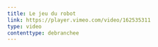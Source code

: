 ```yaml
---
title: Le jeu du robot
link: https://player.vimeo.com/video/162535311
type: video
contenttype: debranchee
---
```



